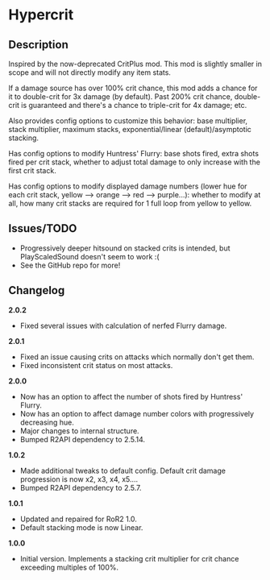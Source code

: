 # Hypercrit

## Description
Inspired by the now-deprecated CritPlus mod. This mod is slightly smaller in scope and will not directly modify any item stats.

If a damage source has over 100% crit chance, this mod adds a chance for it to double-crit for 3x damage (by default). Past 200% crit chance, double-crit is guaranteed and there's a chance to triple-crit for 4x damage; etc.

Also provides config options to customize this behavior: base multiplier, stack multiplier, maximum stacks, exponential/linear (default)/asymptotic stacking.

Has config options to modify Huntress' Flurry: base shots fired, extra shots fired per crit stack, whether to adjust total damage to only increase with the first crit stack.

Has config options to modify displayed damage numbers (lower hue for each crit stack, yellow --> orange --> red --> purple...): whether to modify at all, how many crit stacks are required for 1 full loop from yellow to yellow.

## Issues/TODO

- Progressively deeper hitsound on stacked crits is intended, but PlayScaledSound doesn't seem to work :(
- See the GitHub repo for more!

## Changelog

**2.0.2**

- Fixed several issues with calculation of nerfed Flurry damage.

**2.0.1**

- Fixed an issue causing crits on attacks which normally don't get them.
- Fixed inconsistent crit status on most attacks.

**2.0.0**

- Now has an option to affect the number of shots fired by Huntress' Flurry.
- Now has an option to affect damage number colors with progressively decreasing hue.
- Major changes to internal structure.
- Bumped R2API dependency to 2.5.14.

**1.0.2**

- Made additional tweaks to default config. Default crit damage progression is now x2, x3, x4, x5....
- Bumped R2API dependency to 2.5.7.

**1.0.1**

- Updated and repaired for RoR2 1.0.
- Default stacking mode is now Linear.

**1.0.0**

- Initial version. Implements a stacking crit multiplier for crit chance exceeding multiples of 100%.
